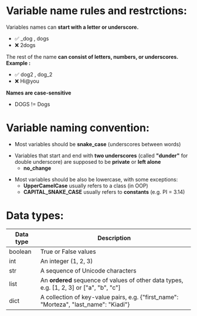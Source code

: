 # Variable name rules and restrctions:

Variables names can **start with a letter or underscore.**

* ✅ _dog , dogs    
* ❌ 2dogs


The rest of the name **can consist of letters, numbers, or underscores.**
**Example :**
* ✅ dog2 , dog_2    
* ❌ Hi@you

**Names are case-sensitive**

* DOGS != Dogs

# Variable naming convention:

- Most variables should be **snake_case** (underscores between words)


* Variables that start and end with **two underscores** (called **"dunder"** for double underscore) are
supposed to be **private** or **left alone**
  - __no_change__
- Most variables should be also be lowercase, with some exceptions:
  - **UpperCamelCase** usually refers to a class (in OOP)
  - **CAPITAL_SNAKE_CASE** usually refers to **constants** (e.g. PI = 3.14)

# Data types:

| Data type | Description                                                |
|-----------|------------------------------------------------------------|
| boolean   | True or False values                                       |
| int       | An integer (1, 2, 3)                                       |
| str       | A sequence of Unicode characters                           |
| list      | An **ordered** sequence of values of other data types, e.g. [1, 2, 3] or ["a", "b", "c"] |
| dict      | A collection of key-value pairs, e.g. {"first_name": "Morteza", "last_name": "Kiadi"} |
